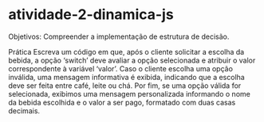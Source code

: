 # atividade-2-dinamica-js
Objetivos: Compreender a implementação de estrutura de decisão.

Prática
Escreva um código em que, após o cliente solicitar a escolha da bebida, a opção ‘switch’ deve avaliar a opção selecionada e atribuir o valor correspondente à variável ‘valor’. Caso o cliente escolha uma opção inválida, uma mensagem informativa é exibida, indicando que a escolha deve ser feita entre café, leite ou chá. Por fim, se uma opção válida for selecionada, exibimos uma mensagem personalizada informando o nome da bebida escolhida e o valor a ser pago, formatado com duas casas decimais.
